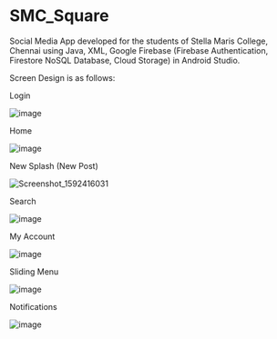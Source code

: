 # SMC_Square

Social Media App developed for the students of Stella Maris College, Chennai using Java, XML, Google Firebase (Firebase Authentication, Firestore NoSQL Database, Cloud Storage) in Android Studio.

Screen Design is as follows:

Login                                                                                                  

![image](https://user-images.githubusercontent.com/45737293/180580352-81f75aa9-b343-4a89-a978-d69e2e232788.png)   


Home

![image](https://user-images.githubusercontent.com/45737293/180583483-53393dc8-33ab-49e8-98bb-d1c538bcef65.png)


New Splash (New Post)

![Screenshot_1592416031](https://user-images.githubusercontent.com/45737293/180584518-e0c3d621-b7ee-40eb-bcb5-9fdde2d6466e.png)


Search

![image](https://user-images.githubusercontent.com/45737293/180583924-c173c2e3-11e8-46a0-9650-935b015d61a4.png)


My Account

![image](https://user-images.githubusercontent.com/45737293/180581983-cdc6669b-ffaa-41fc-a849-80890fbf3c02.png)


Sliding Menu

![image](https://user-images.githubusercontent.com/45737293/180582295-0af5c792-5bf6-4148-a03c-89d98d6981e3.png)


Notifications

![image](https://user-images.githubusercontent.com/45737293/180582426-06f52aeb-e9bd-47f0-973a-e6bb36b2db3a.png)
